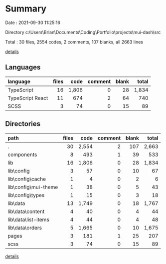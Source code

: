 # Summary

Date : 2021-09-30 11:25:16

Directory c:\Users\Brlan\Documents\Coding\Portfolio\projects\mui-dash\src

Total : 30 files,  2554 codes, 2 comments, 107 blanks, all 2663 lines

[details](details.md)

## Languages
| language | files | code | comment | blank | total |
| :--- | ---: | ---: | ---: | ---: | ---: |
| TypeScript | 16 | 1,806 | 0 | 28 | 1,834 |
| TypeScript React | 11 | 674 | 2 | 64 | 740 |
| SCSS | 3 | 74 | 0 | 15 | 89 |

## Directories
| path | files | code | comment | blank | total |
| :--- | ---: | ---: | ---: | ---: | ---: |
| . | 30 | 2,554 | 2 | 107 | 2,663 |
| components | 8 | 493 | 1 | 39 | 533 |
| lib | 16 | 1,806 | 0 | 28 | 1,834 |
| lib\config | 3 | 57 | 0 | 10 | 67 |
| lib\config\cache | 1 | 4 | 0 | 2 | 6 |
| lib\config\mui-theme | 1 | 38 | 0 | 5 | 43 |
| lib\config\types | 1 | 15 | 0 | 3 | 18 |
| lib\data | 13 | 1,749 | 0 | 18 | 1,767 |
| lib\data\content | 4 | 40 | 0 | 4 | 44 |
| lib\data\list-items | 4 | 44 | 0 | 4 | 48 |
| lib\data\orders | 5 | 1,665 | 0 | 10 | 1,675 |
| pages | 3 | 181 | 1 | 25 | 207 |
| scss | 3 | 74 | 0 | 15 | 89 |

[details](details.md)